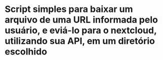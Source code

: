 # Script simples para baixar um arquivo de uma URL informada pelo usuário, e eviá-lo para o nextcloud, utilizando sua API, em um diretório escolhido
